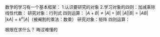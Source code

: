 数学的学习有一个基本框架：
	1.认识要研究的对象
	2.学习对象的四则：加减乘除
线性代数：
	研究对象：行列式
	四则运算：
		$|A+B|≠|A|+|B|$ 
		$|A||B| =|AB|$
		$|k A|=k^{n} |A|$（被阉割的乘法：数乘）
	研究对象：矩阵
	四则运算：



极限在求什么？
晦涩难懂的